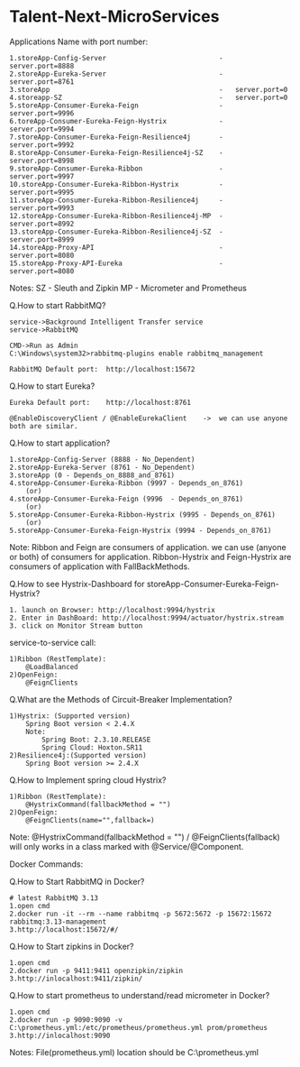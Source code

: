 # Talent-Next-MicroServices

Applications Name with port number:

	1.storeApp-Config-Server							-	server.port=8888
	2.storeApp-Eureka-Server							-	server.port=8761
	3.storeApp											-	server.port=0
	4.storeapp-SZ										-	server.port=0
	5.storeApp-Consumer-Eureka-Feign					-	server.port=9996
	6.toreApp-Consumer-Eureka-Feign-Hystrix				-	server.port=9994
	7.storeApp-Consumer-Eureka-Feign-Resilience4j		-	server.port=9992
	8.storeApp-Consumer-Eureka-Feign-Resilience4j-SZ	-	server.port=8998
	9.storeApp-Consumer-Eureka-Ribbon					-	server.port=9997
	10.storeApp-Consumer-Eureka-Ribbon-Hystrix			-	server.port=9995
	11.storeApp-Consumer-Eureka-Ribbon-Resilience4j		-	server.port=9993
	12.storeApp-Consumer-Eureka-Ribbon-Resilience4j-MP	-	server.port=8992
	13.storeApp-Consumer-Eureka-Ribbon-Resilience4j-SZ	-	server.port=8999
	14.storeApp-Proxy-API								-	server.port=8080
	15.storeApp-Proxy-API-Eureka						-	server.port=8080

Notes:
	SZ - Sleuth and Zipkin
	MP - Micrometer and Prometheus


Q.How to start RabbitMQ?

	service->Background Intelligent Transfer service
	service->RabbitMQ

	CMD->Run as Admin
	C:\Windows\system32>rabbitmq-plugins enable rabbitmq_management
	
	RabbitMQ Default port:	http://localhost:15672
	
Q.How to start Eureka?

	Eureka Default port:	http://localhost:8761

	@EnableDiscoveryClient / @EnableEurekaClient	->	we can use anyone both are similar.

Q.How to start application?

	1.storeApp-Config-Server (8888 - No_Dependent)
	2.storeApp-Eureka-Server (8761 - No_Dependent)
	3.storeApp (0 - Depends_on_8888_and_8761)
	4.storeApp-Consumer-Eureka-Ribbon (9997 - Depends_on_8761)
		(or)
	4.storeApp-Consumer-Eureka-Feign (9996	- Depends_on_8761)
		(or)
 	5.storeApp-Consumer-Eureka-Ribbon-Hystrix (9995 - Depends_on_8761)
  		(or)
 	5.storeApp-Consumer-Eureka-Feign-Hystrix (9994 - Depends_on_8761)
Note:
	Ribbon and Feign are consumers of application. we can use (anyone or both) of consumers for application.
 	Ribbon-Hystrix and Feign-Hystrix are consumers of application with FallBackMethods.

Q.How to see Hystrix-Dashboard for storeApp-Consumer-Eureka-Feign-Hystrix?

	1. launch on Browser: http://localhost:9994/hystrix
	2. Enter in DashBoard: http://localhost:9994/actuator/hystrix.stream
	3. click on Monitor Stream button
	
service-to-service call:

	1)Ribbon (RestTemplate):
		@LoadBalanced
	2)OpenFeign:
		@FeignClients
		
Q.What are the Methods of Circuit-Breaker Implementation?

	1)Hystrix: (Supported version)
		Spring Boot version < 2.4.X
		Note:
			Spring Boot: 2.3.10.RELEASE
			Spring Cloud: Hoxton.SR11
	2)Resilience4j:(Supported version)
		Spring Boot version >= 2.4.X

Q.How to Implement spring cloud Hystrix?

	1)Ribbon (RestTemplate):
		@HystrixCommand(fallbackMethod = "")
	2)OpenFeign:
		@FeignClients(name="",fallback=)
Note:
	@HystrixCommand(fallbackMethod = "") / @FeignClients(fallback) will only works in a class marked with @Service/@Component.


Docker Commands:

Q.How to Start RabbitMQ in Docker?

	# latest RabbitMQ 3.13
	1.open cmd
	2.docker run -it --rm --name rabbitmq -p 5672:5672 -p 15672:15672 rabbitmq:3.13-management
	3.http://localhost:15672/#/


Q.How to Start zipkins in Docker?

	1.open cmd
	2.docker run -p 9411:9411 openzipkin/zipkin
	3.http://inlocalhost:9411/zipkin/


Q.How to start prometheus to understand/read micrometer in Docker?

	1.open cmd
	2.docker run -p 9090:9090 -v C:\prometheus.yml:/etc/prometheus/prometheus.yml prom/prometheus
	3.http://inlocalhost:9090
Notes:
	File(prometheus.yml) location should be C:\prometheus.yml